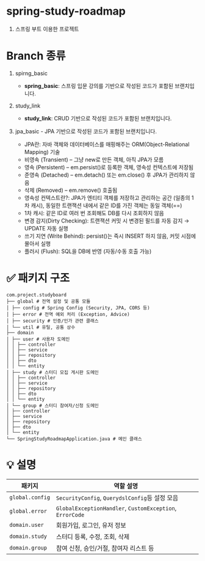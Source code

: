 # spring-study-roadmap
1. 스프링 부트 이용한 프로젝트

# Branch 종류
1. spirng_basic
   - **spring_basic**: 스프링 입문 강의를 기반으로 작성된 코드가 포함된 브랜치입니다.

2. study_link
   - **study_link**: CRUD 기반으로 작성된 코드가 포함된 브랜치입니다. 

3. jpa_basic - JPA 기반으로 작성된 코드가 포함된 브랜치입니다.
   - JPA란: 자바 객체와 데이터베이스를 매핑해주는 ORM(Object-Relational Mapping) 기술
   - 비영속 (Transient) – 그냥 new로 만든 객체, 아직 JPA가 모름
   - 영속 (Persistent) – em.persist()로 등록한 객체, 영속성 컨텍스트에 저장됨
   - 준영속 (Detached) – em.detach() 또는 em.close() 후 JPA가 관리하지 않음
   - 삭제 (Removed) – em.remove() 호출됨
   - 영속성 컨텍스트란?: JPA가 엔티티 객체를 저장하고 관리하는 공간 (일종의 1차 캐시), 동일한 트랜잭션 내에서 같은 ID를 가진 객체는 동일 객체(==)
   - 1차 캐시: 같은 ID로 여러 번 조회해도 DB를 다시 조회하지 않음
   - 변경 감지(Dirty Checking): 트랜잭션 커밋 시 변경된 필드를 자동 감지 → UPDATE 자동 실행
   - 쓰기 지연 (Write Behind): persist()는 즉시 INSERT 하지 않음, 커밋 시점에 몰아서 실행
   - 플러시 (Flush): SQL을 DB에 반영 (자동/수동 호출 가능)

# ✅ 패키지 구조
````
com.project.studyboard
├── global # 전역 설정 및 공통 모듈
│ ├── config # Spring Config (Security, JPA, CORS 등)
│ ├── error # 전역 예외 처리 (Exception, Advice)
│ ├── security # 인증/인가 관련 클래스
│ └── util # 유틸, 공통 상수
├── domain
│ ├── user # 사용자 도메인
│ │ ├── controller
│ │ ├── service
│ │ ├── repository
│ │ ├── dto
│ │ └── entity
│ ├── study # 스터디 모집 게시판 도메인
│ │ ├── controller
│ │ ├── service
│ │ ├── repository
│ │ ├── dto
│ │ └── entity
│ └── group # 스터디 참여자/신청 도메인
│ ├── controller
│ ├── service
│ ├── repository
│ ├── dto
│ └── entity
└── SpringStudyRoadmapApplication.java # 메인 클래스
````

# 💡 설명
| 패키지             | 역할 설명                                                      |
| --------------- | ---------------------------------------------------------- |
| `global.config` | `SecurityConfig`, `QuerydslConfig`등 설정 모음 |
| `global.error`  | `GlobalExceptionHandler`, `CustomException`, `ErrorCode`   |
| `domain.user`   | 회원가입, 로그인, 유저 정보                                           |
| `domain.study`  | 스터디 등록, 수정, 조회, 삭제                                         |
| `domain.group`  | 참여 신청, 승인/거절, 참여자 리스트 등                                    |
